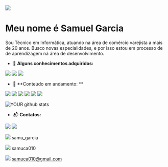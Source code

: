 <img src="https://media-exp1.licdn.com/dms/image/C4D16AQGbifI-1RahtQ/profile-displaybackgroundimage-shrink_200_800/0/1663681057181?e=1669248000&v=beta&t=TYwJeJSwCoEcRUbKZg6p5oNoe6JHTw62MWsl8Kiyi_0">

# Meu nome é Samuel Garcia  
Sou Técnico em Informática, atuando na área de comércio varejista a mais de 20 anos.
Busco novas especialidades, e por isso estou em processo de de aprendizagem ná área de desenvolvimento.
- 🔭 **Alguns conhecimentos adquiridos:**

<img src="https://img.shields.io/badge/Microsoft_Office-D83B01?style=for-the-badge&logo=microsoft-office&logoColor=white"/> <img src="https://img.shields.io/badge/Linux-FCC624?style=for-the-badge&logo=linux&logoColor=black"/> <img src="https://img.shields.io/badge/Windows-0078D6?style=for-the-badge&logo=windows&logoColor=white"/>

- :bookmark_tabs: **Conteúdo em andamento: **

<img src="https://img.shields.io/badge/Node.js-339933?style=for-the-badge&logo=nodedotjs&logoColor=white"/> <img src="https://img.shields.io/badge/Postman-FF6C37?style=for-the-badge&logo=Postman&logoColor=white"/> <img src="https://img.shields.io/badge/React-20232A?style=for-the-badge&logo=react&logoColor=61DAFB"/> <img src="https://img.shields.io/badge/JavaScript-323330?style=for-the-badge&logo=javascript&logoColor=F7DF1E"/> <img src="https://img.shields.io/badge/CSS3-1572B6?style=for-the-badge&logo=css3&logoColor=white"/> <img src="https://img.shields.io/badge/HTML5-E34F26?style=for-the-badge&logo=html5&logoColor=whit"/>

![YOUR github stats](https://github-readme-stats.vercel.app/api?username=Samuca010)

- :mailbox_with_mail: **Contatos:** 

[<img src="https://img.shields.io/badge/linkedin-%230077B5.svg?&style=for-the-badge&logo=linkedin&logoColor=white" />](https://www.linkedin.com/in/samuel-garcia-a2320631/) [<img src = "https://img.shields.io/badge/instagram-%23E4405F.svg?&style=for-the-badge&logo=instagram&logoColor=white">](https://www.instagram.com/samuelgarcia.silva/) 


[<img src="https://img.shields.io/badge/Skype-00AFF0?style=for-the-badge&logo=skype&logoColor=white"/>](https://www.skype.com/pt-br) samu_garcia 


[<img src="https://img.shields.io/badge/Discord-5865F2?style=for-the-badge&logo=discord&logoColor=white"/>](https://discord.com/) samuca010


<img src="https://img.shields.io/badge/Gmail-D14836?style=for-the-badge&logo=gmail&logoColor=white"/> samuca010@gmail.com
